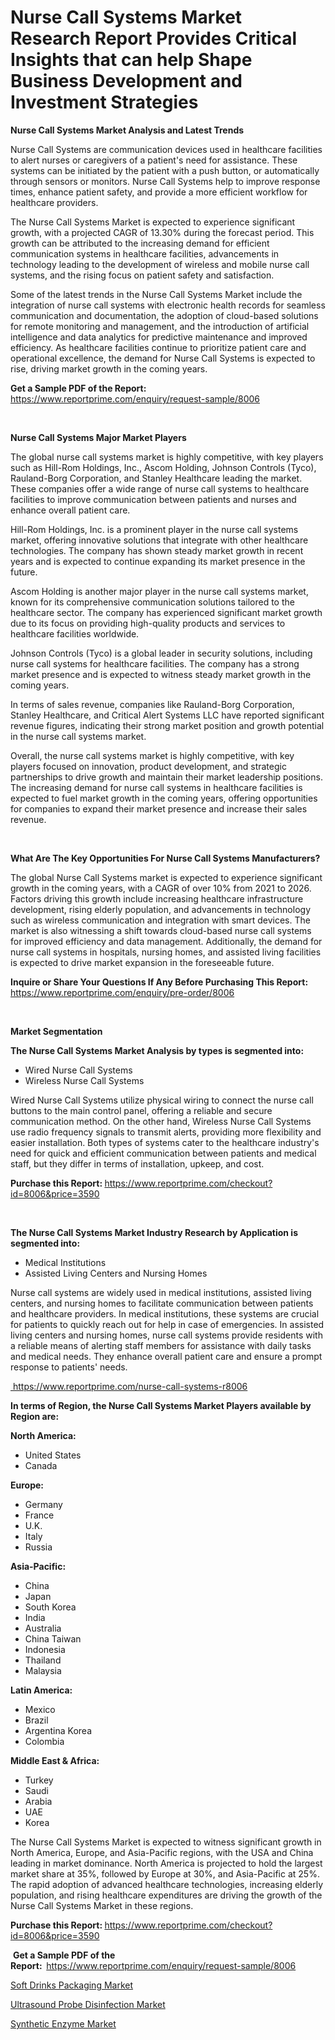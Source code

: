 <p><h1>Nurse Call Systems Market Research Report Provides Critical Insights that can help Shape Business Development and Investment Strategies</h1></p><p><strong>Nurse Call Systems Market Analysis and Latest Trends</strong></p>
<p><p>Nurse Call Systems are communication devices used in healthcare facilities to alert nurses or caregivers of a patient's need for assistance. These systems can be initiated by the patient with a push button, or automatically through sensors or monitors. Nurse Call Systems help to improve response times, enhance patient safety, and provide a more efficient workflow for healthcare providers.</p><p>The Nurse Call Systems Market is expected to experience significant growth, with a projected CAGR of 13.30% during the forecast period. This growth can be attributed to the increasing demand for efficient communication systems in healthcare facilities, advancements in technology leading to the development of wireless and mobile nurse call systems, and the rising focus on patient safety and satisfaction.</p><p>Some of the latest trends in the Nurse Call Systems Market include the integration of nurse call systems with electronic health records for seamless communication and documentation, the adoption of cloud-based solutions for remote monitoring and management, and the introduction of artificial intelligence and data analytics for predictive maintenance and improved efficiency. As healthcare facilities continue to prioritize patient care and operational excellence, the demand for Nurse Call Systems is expected to rise, driving market growth in the coming years.</p></p>
<p><strong>Get a Sample PDF of the Report:&nbsp;</strong> <a href="https://www.reportprime.com/enquiry/request-sample/8006">https://www.reportprime.com/enquiry/request-sample/8006</a></p>
<p>&nbsp;</p>
<p><strong>Nurse Call Systems Major Market Players</strong></p>
<p><p>The global nurse call systems market is highly competitive, with key players such as Hill-Rom Holdings, Inc., Ascom Holding, Johnson Controls (Tyco), Rauland-Borg Corporation, and Stanley Healthcare leading the market. These companies offer a wide range of nurse call systems to healthcare facilities to improve communication between patients and nurses and enhance overall patient care.</p><p>Hill-Rom Holdings, Inc. is a prominent player in the nurse call systems market, offering innovative solutions that integrate with other healthcare technologies. The company has shown steady market growth in recent years and is expected to continue expanding its market presence in the future.</p><p>Ascom Holding is another major player in the nurse call systems market, known for its comprehensive communication solutions tailored to the healthcare sector. The company has experienced significant market growth due to its focus on providing high-quality products and services to healthcare facilities worldwide.</p><p>Johnson Controls (Tyco) is a global leader in security solutions, including nurse call systems for healthcare facilities. The company has a strong market presence and is expected to witness steady market growth in the coming years.</p><p>In terms of sales revenue, companies like Rauland-Borg Corporation, Stanley Healthcare, and Critical Alert Systems LLC have reported significant revenue figures, indicating their strong market position and growth potential in the nurse call systems market.</p><p>Overall, the nurse call systems market is highly competitive, with key players focused on innovation, product development, and strategic partnerships to drive growth and maintain their market leadership positions. The increasing demand for nurse call systems in healthcare facilities is expected to fuel market growth in the coming years, offering opportunities for companies to expand their market presence and increase their sales revenue.</p></p>
<p>&nbsp;</p>
<p><strong>What Are The Key Opportunities For Nurse Call Systems Manufacturers?</strong></p>
<p><p>The global Nurse Call Systems market is expected to experience significant growth in the coming years, with a CAGR of over 10% from 2021 to 2026. Factors driving this growth include increasing healthcare infrastructure development, rising elderly population, and advancements in technology such as wireless communication and integration with smart devices. The market is also witnessing a shift towards cloud-based nurse call systems for improved efficiency and data management. Additionally, the demand for nurse call systems in hospitals, nursing homes, and assisted living facilities is expected to drive market expansion in the foreseeable future.</p></p>
<p><strong>Inquire or Share Your Questions If Any Before Purchasing This Report:</strong> <a href="https://www.reportprime.com/enquiry/pre-order/8006">https://www.reportprime.com/enquiry/pre-order/8006</a></p>
<p>&nbsp;</p>
<p><strong>Market Segmentation</strong></p>
<p><strong>The Nurse Call Systems Market Analysis by types is segmented into:</strong></p>
<p><ul><li>Wired Nurse Call Systems</li><li>Wireless Nurse Call Systems</li></ul></p>
<p><p>Wired Nurse Call Systems utilize physical wiring to connect the nurse call buttons to the main control panel, offering a reliable and secure communication method. On the other hand, Wireless Nurse Call Systems use radio frequency signals to transmit alerts, providing more flexibility and easier installation. Both types of systems cater to the healthcare industry's need for quick and efficient communication between patients and medical staff, but they differ in terms of installation, upkeep, and cost.</p></p>
<p><strong>Purchase this Report:&nbsp;</strong><a href="https://www.reportprime.com/checkout?id=8006&price=3590">https://www.reportprime.com/checkout?id=8006&price=3590</a></p>
<p>&nbsp;</p>
<p><strong>The Nurse Call Systems Market Industry Research by Application is segmented into:</strong></p>
<p><ul><li>Medical Institutions</li><li>Assisted Living Centers and Nursing Homes</li></ul></p>
<p><p>Nurse call systems are widely used in medical institutions, assisted living centers, and nursing homes to facilitate communication between patients and healthcare providers. In medical institutions, these systems are crucial for patients to quickly reach out for help in case of emergencies. In assisted living centers and nursing homes, nurse call systems provide residents with a reliable means of alerting staff members for assistance with daily tasks and medical needs. They enhance overall patient care and ensure a prompt response to patients' needs.</p></p>
<p><a href="https://www.reportprime.com/nurse-call-systems-r8006">&nbsp;https://www.reportprime.com/nurse-call-systems-r8006</a></p>
<p><strong>In terms of Region, the Nurse Call Systems Market Players available by Region are:</strong></p>
<p>
    <p> <strong> North America: </strong>
        <ul>
            <li>United States</li>
            <li>Canada</li>
        </ul>
        </p> 
    <p> <strong> Europe: </strong>
        <ul>
            <li>Germany</li>
            <li>France</li>
            <li>U.K.</li>
            <li>Italy</li>
            <li>Russia</li>
        </ul>
        </p> 
    <p> <strong> Asia-Pacific: </strong>
        <ul>
            <li>China</li>
            <li>Japan</li>
            <li>South Korea</li>
            <li>India</li>
            <li>Australia</li>
            <li>China Taiwan</li>
            <li>Indonesia</li>
            <li>Thailand</li>
            <li>Malaysia</li>
        </ul>
        </p> 
    <p> <strong> Latin America: </strong>
        <ul>
            <li>Mexico</li>
            <li>Brazil</li>
            <li>Argentina Korea</li>
            <li>Colombia</li>
        </ul>
        </p> 
    <p> <strong> Middle East & Africa: </strong>
        <ul>
            <li>Turkey</li>
            <li>Saudi</li>
            <li>Arabia</li>
            <li>UAE</li>
            <li>Korea</li>
        </ul>
    </p>
    </p>
<p><p>The Nurse Call Systems Market is expected to witness significant growth in North America, Europe, and Asia-Pacific regions, with the USA and China leading in market dominance. North America is projected to hold the largest market share at 35%, followed by Europe at 30%, and Asia-Pacific at 25%. The rapid adoption of advanced healthcare technologies, increasing elderly population, and rising healthcare expenditures are driving the growth of the Nurse Call Systems Market in these regions.</p></p>
<p><strong>Purchase this Report: </strong><a href="https://www.reportprime.com/checkout?id=8006&price=3590">https://www.reportprime.com/checkout?id=8006&price=3590</a></p>
<p>&nbsp;<strong>Get a Sample PDF of the Report:&nbsp;&nbsp;</strong><a href="https://www.reportprime.com/enquiry/request-sample/8006">https://www.reportprime.com/enquiry/request-sample/8006</a></p>
<p><strong></strong></p>
<p><p><a href="https://www.linkedin.com/pulse/soft-drinks-packaging-market-research-report-reveals-latest-trends-jveoe?trackingId=faK4OjMO%2BTPuHaCPELBkow%3D%3D">Soft Drinks Packaging Market</a></p><p><a href="https://github.com/ChiragRp1/Market-Research-Report-List-4/blob/main/ultrasound-probe-disinfection-market.md">Ultrasound Probe Disinfection Market</a></p><p><a href="https://www.linkedin.com/pulse/synthetic-enzyme-market-research-report-provides-thorough-7wouc?trackingId=S3tOMPBc0mEfD%2BSBefH3hw%3D%3D">Synthetic Enzyme Market</a></p></p>